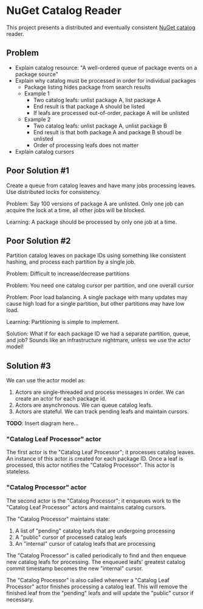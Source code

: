 # NuGet Catalog Reader

This project presents a distributed and eventually consistent [NuGet catalog](https://docs.microsoft.com/en-us/nuget/api/catalog-resource) reader.

## Problem

* Explain catalog resource: "A well-ordered queue of package events on a package source"
* Explain why catalog must be processed in order for individual packages
    * Package listing hides package from search results
    * Example 1
        * Two catalog leafs: unlist package A, list package A
        * End result is that package A should be listed
        * If leafs are processed out-of-order, package A will be unlisted
    * Example 2
        * Two catalog leafs: unlist package A, unlist package B
        * End result is that both package A and package B shoudl be unlisted
        * Order of processing leafs does not matter
* Explain catalog cursors

## Poor Solution #1

Create a queue from catalog leaves and have many jobs processing leaves. Use distributed locks for consistency.

Problem: Say 100 versions of package A are unlisted. Only one job can acquire the lock at a time, all other jobs will be blocked.

Learning: A package should be processed by only one job at a time.

## Poor Solution #2

Partition catalog leaves on package IDs using something like consistent hashing, and process each partition by a single job.

Problem: Difficult to increase/decrease partitions

Problem: You need one catalog cursor per partition, and one overall cursor

Problem: Poor load balancing. A single package with many updates may cause high load for a single partition, but other partitions may have low load.

Learning: Partitioning is simple to implement.

Solution: What if for each package ID we had a separate partition, queue, and job? Sounds like an infrastructure nightmare, unless we use the actor model!

## Solution #3

We can use the actor model as:

1. Actors are single-threaded and process messages in order. We can create an actor for each package id.
2. Actors are asynchronous. We can queue catalog leafs.
3. Actors are stateful. We can track pending leafs and maintain cursors.

**TODO**: Insert diagram here...

### "Catalog Leaf Processor" actor

The first actor is the "Catalog Leaf Processor"; it processes catalog leaves. An instance of this actor is created for each package ID. Once a leaf is processed, this actor notifies the "Catalog Processor". This actor is stateless.

### "Catalog Processor" actor

The second actor is the "Catalog Processor"; it enqueues work to the "Catalog Leaf Processor" actors and maintains catalog cursors.

The "Catalog Processor" maintains state:

1. A list of "pending" catalog leafs that are undergoing processing
2. A "public" cursor of processed catalog leafs
3. An "internal" cursor of catalog leafs that are processing

The "Catalog Processor" is called periodically to find and then enqueue new catalog leafs for processing. The enqueued leafs' greatest catalog commit timestamp becomes the new "internal" cursor.

The "Catalog Processor" is also called whenever a "Catalog Leaf Processor" actor finishes processing a catalog leaf. This will remove the finished leaf from the "pending" leafs and will update the "public" cursor if necessary.
